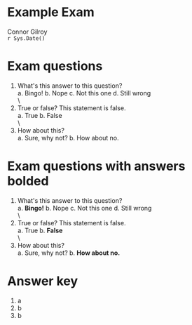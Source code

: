 # Example Exam
Connor Gilroy  
`r Sys.Date()`  



# Exam questions

1. What's this answer to this question?  
	a. Bingo!
	b. Nope
	c. Not this one
	d. Still wrong  
  \  
2. True or false? This statement is false.  
	a. True
	b. False  
  \  
3. How about this?  
	a. Sure, why not?
	b. How about no.

# Exam questions with answers bolded

1. What's this answer to this question?  
	a. **Bingo!**
	b. Nope
	c. Not this one
	d. Still wrong  
  \  
2. True or false? This statement is false.  
	a. True
	b. **False**  
  \  
3. How about this?  
	a. Sure, why not?
	b. **How about no.**

# Answer key

1. a
2. b
3. b

